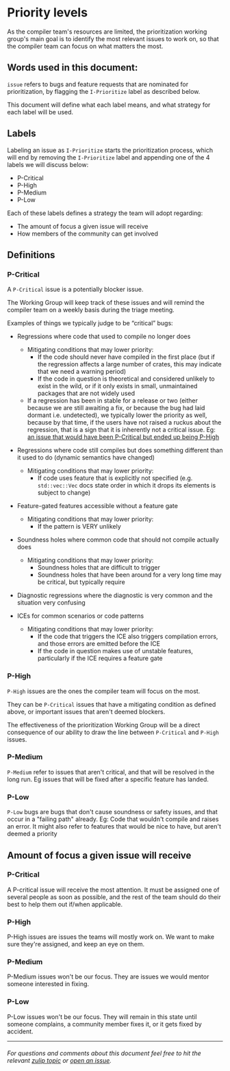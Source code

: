 # Priority levels

As the compiler team's resources are limited, the prioritization working group's main goal is to identify the most relevant issues to work on, so that the compiler team can focus on what matters the most.

## Words used in this document:

`issue` refers to bugs and feature requests that are nominated for prioritization, by flagging the `I-Prioritize` label as described below.

This document will define what each label means, and what strategy for each label will be used.

## Labels

Labeling an issue as `I-Prioritize` starts the prioritization process, which will end by removing the `I-Prioritize` label and appending one of the 4 labels we will discuss below:

- P-Critical
- P-High
- P-Medium
- P-Low

Each of these labels defines a strategy the team will adopt regarding:

- The amount of focus a given issue will receive
- How members of the community can get involved

## Definitions

### P-Critical

A `P-Critical` issue is a potentially blocker issue.

The Working Group will keep track of these issues and will remind the compiler team on a weekly basis during the triage meeting.

Examples of things we typically judge to be “critical” bugs:

- Regressions where code that used to compile no longer does

  - Mitigating conditions that may lower priority:
    - If the code should never have compiled in the first place (but if the regression affects a large number of crates, this may indicate that we need a warning period)
    - If the code in question is theoretical and considered unlikely to exist in the wild, or if it only exists in small, unmaintained packages that are not widely used
  - If a regression has been in stable for a release or two (either because we are still awaiting a fix, or because the bug had laid dormant i.e. undetected), we typically lower the priority as well, because by that time, if the users have not raised a ruckus about the regression, that is a sign that it is inherently not a critical issue. Eg: [an issue that would have been P-Critical but ended up being P-High](https://rust-lang.zulipchat.com/#narrow/stream/227806-t-compiler.2Fwg-prioritization/topic/pre-meeting.20triage.202020-04-09.20.2354818)

- Regressions where code still compiles but does something different than it used to do (dynamic semantics have changed)
  - Mitigating conditions that may lower priority:
    - If code uses feature that is explicitly not specified (e.g. `std::vec::Vec` docs state order in which it drops its elements is subject to change)
- Feature-gated features accessible without a feature gate
  - Mitigating conditions that may lower priority:
    - If the pattern is VERY unlikely
- Soundness holes where common code that should not compile actually does
  - Mitigating conditions that may lower priority:
    - Soundness holes that are difficult to trigger
    - Soundness holes that have been around for a very long time may be critical, but typically require
- Diagnostic regressions where the diagnostic is very common and the situation very confusing
- ICEs for common scenarios or code patterns
  - Mitigating conditions that may lower priority:
    - If the code that triggers the ICE also triggers compilation errors, and those errors are emitted before the ICE
    - If the code in question makes use of unstable features, particularly if the ICE requires a feature gate

### P-High

`P-High` issues are the ones the compiler team will focus on the most.

They can be `P-Critical` issues that have a mitigating condition as defined above, or important issues that aren't deemed blockers.

The effectiveness of the prioritization Working Group will be a direct consequence of our ability to draw the line between `P-Critical` and `P-High` issues.

### P-Medium

`P-Medium` refer to issues that aren't critical, and that will be resolved in the long run. Eg issues that will be fixed after a specific feature has landed.

### P-Low

`P-Low` bugs are bugs that don't cause soundness or safety issues, and that occur in a "failing path" already. Eg: Code that wouldn't compile and raises an error. It might also refer to features that would be nice to have, but aren't deemed a priority

## Amount of focus a given issue will receive

### P-Critical

A P-critical issue will receive the most attention. It must be assigned one of several people as soon as possible, and the rest of the team should do their best to help them out if/when applicable.

### P-High

P-High issues are issues the teams will mostly work on. We want to make sure they're assigned, and keep an eye on them.

### P-Medium

P-Medium issues won't be our focus. They are issues we would mentor someone interested in fixing.

### P-Low

P-Low issues won't be our focus. They will remain in this state until someone complains, a community member fixes it, or it gets fixed by accident.

---

###### For questions and comments about this document feel free to hit the relevant [zulip topic](https://rust-lang.zulipchat.com/#narrow/stream/227806-t-compiler.2Fwg-prioritization/topic/What.20is.20the.20meaning.20of.20each.20priority.20level.3F) or [open an issue](https://github.com/rust-lang/rust-forge/issues).

######
